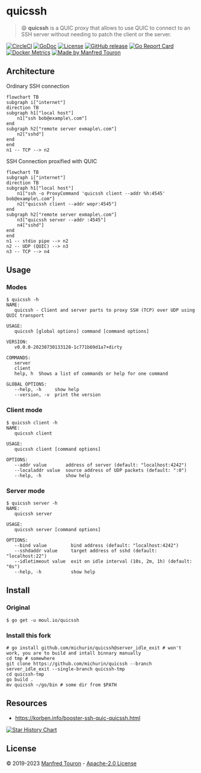 # quicssh

> :smile: **quicssh** is a QUIC proxy that allows to use QUIC to connect to an SSH server without needing to patch the client or the server.

[![CircleCI](https://circleci.com/gh/moul/quicssh.svg?style=shield)](https://circleci.com/gh/moul/quicssh)
[![GoDoc](https://godoc.org/moul.io/quicssh?status.svg)](https://godoc.org/moul.io/quicssh)
[![License](https://img.shields.io/github/license/moul/quicssh.svg)](https://github.com/moul/quicssh/blob/master/LICENSE)
[![GitHub release](https://img.shields.io/github/release/moul/quicssh.svg)](https://github.com/moul/quicssh/releases)
[![Go Report Card](https://goreportcard.com/badge/moul.io/quicssh)](https://goreportcard.com/report/moul.io/quicssh)
[![Docker Metrics](https://images.microbadger.com/badges/image/moul/quicssh.svg)](https://microbadger.com/images/moul/quicssh)
[![Made by Manfred Touron](https://img.shields.io/badge/made%20by-Manfred%20Touron-blue.svg?style=flat)](https://manfred.life/)

## Architecture

Ordinary SSH connection

```mermaid
flowchart TB
subgraph i["internet"]
direction TB
subgraph h1["local host"]
    n1["ssh bob@example\.com"]
end
subgraph h2["remote server exmaple\.com"]
    n2["sshd"]
end
end
n1 -- TCP --> n2
```

SSH Connection proxified with QUIC

```mermaid
flowchart TB
subgraph i["internet"]
direction TB
subgraph h1["local host"]
    n1["ssh -o ProxyCommand 'quicssh client --addr %h:4545' bob@example\.com"]
    n2["quicssh client --addr wopr:4545"]
end
subgraph h2["remote server exmaple\.com"]
    n3["quicssh server --addr :4545"]
    n4["sshd"]
end
end
n1 -- stdio pipe --> n2
n2 -- UDP (QUIC) --> n3
n3 -- TCP --> n4
```

## Usage

### Modes

```console
$ quicssh -h
NAME:
   quicssh - Client and server parts to proxy SSH (TCP) over UDP using QUIC transport

USAGE:
   quicssh [global options] command [command options]

VERSION:
   v0.0.0-20230730133128-1c771b69d1a7+dirty

COMMANDS:
   server
   client
   help, h  Shows a list of commands or help for one command

GLOBAL OPTIONS:
   --help, -h     show help
   --version, -v  print the version
```

### Client mode

```console
$ quicssh client -h
NAME:
   quicssh client

USAGE:
   quicssh client [command options]

OPTIONS:
   --addr value       address of server (default: "localhost:4242")
   --localaddr value  source address of UDP packets (default: ":0")
   --help, -h         show help
```

### Server mode

```console
$ quicssh server -h
NAME:
   quicssh server

USAGE:
   quicssh server [command options]

OPTIONS:
   --bind value         bind address (default: "localhost:4242")
   --sshdaddr value     target address of sshd (default: "localhost:22")
   --idletimeout value  exit on idle interval (10s, 2m, 1h) (default: "0s")
   --help, -h           show help
```

## Install

### Original

```console
$ go get -u moul.io/quicssh
```

### Install this fork

```console
# go install github.com/michurin/quicssh@server_idle_exit # won't work, you are to build and intall binnary manually
cd tmp # somewhere
git clone https://github.com/michurin/quicssh --branch server_idle_exit --single-branch quicssh-tmp
cd quicssh-tmp
go build .
mv quicssh ~/go/bin # some dir from $PATH
```

## Resources

- https://korben.info/booster-ssh-quic-quicssh.html

[![Star History Chart](https://api.star-history.com/svg?repos=moul/quicssh&type=Date)](https://star-history.com/#moul/quicssh&Date)

## License

© 2019-2023 [Manfred Touron](https://manfred.life) -
[Apache-2.0 License](https://github.com/moul/quicssh/blob/master/LICENSE)
